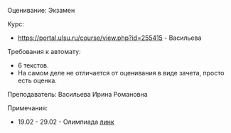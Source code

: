 Оценивание: Экзамен

Курс:
- https://portal.ulsu.ru/course/view.php?id=255415 - Васильева

Требования к автомату:
- 6 текстов.
- На самом деле не отличается от оценивания в виде зачета, просто есть оценка.

Преподаватель: Васильева Ирина Романовна

Примечания:
- 19.02 - 29.02 - Олимпиада [линк](deepenglish.com)